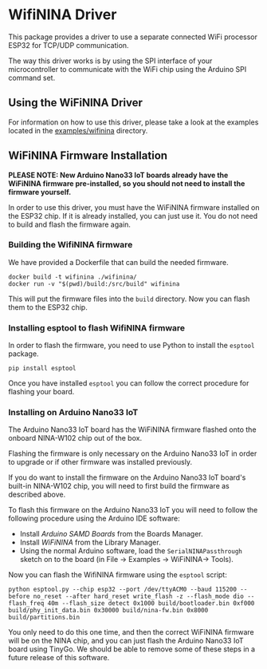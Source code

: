 # WifiNINA Driver

This package provides a driver to use a separate connected WiFi processor ESP32 for TCP/UDP communication.

The way this driver works is by using the SPI interface of your microcontroller to communicate with the WiFi chip using the Arduino SPI command set.

## Using the WiFiNINA Driver

For information on how to use this driver, please take a look at the examples located in the [examples/wifinina](../examples/wifinina) directory.

## WiFiNINA Firmware Installation

**PLEASE NOTE: New Arduino Nano33 IoT boards already have the WiFiNINA firmware pre-installed, so you should not need to install the firmware yourself.**

In order to use this driver, you must have the WiFiNINA firmware installed on the ESP32 chip. If it is already installed, you can just use it. You do not need to build and flash the firmware again.

### Building the WifiNINA firmware

We have provided a Dockerfile that can build the needed firmware.

```shell
docker build -t wifinina ./wifinina/
docker run -v "$(pwd)/build:/src/build" wifinina
```

This will put the firmware files into the `build` directory. Now you can flash them to the ESP32 chip.

### Installing esptool to flash WifiNINA firmware

In order to flash the firmware, you need to use Python to install the `esptool` package.

```shell
pip install esptool
```

Once you have installed `esptool` you can follow the correct procedure for flashing your board.

### Installing on Arduino Nano33 IoT

The Arduino Nano33 IoT board has the WiFiNINA firmware flashed onto the onboard NINA-W102 chip out of the box.

Flashing the firmware is only necessary on the Arduino Nano33 IoT in order to upgrade or if other firmware was installed previously.

If you do want to install the firmware on the Arduino Nano33 IoT board's built-in NINA-W102 chip, you will need to first build the firmware as described above.

To flash this firmware on the Arduino Nano33 IoT you will need to follow the following procedure using the Arduino IDE software:

- Install _Arduino SAMD Boards_ from the Boards Manager.
- Install _WiFiNINA_ from the Library Manager.
- Using the normal Arduino software, load the `SerialNINAPassthrough` sketch on to the board (in File -> Examples -> WiFiNINA-> Tools).

Now you can flash the WifiNINA firmware using the `esptool` script:

```shell
python esptool.py --chip esp32 --port /dev/ttyACM0 --baud 115200 --before no_reset --after hard_reset write_flash -z --flash_mode dio --flash_freq 40m --flash_size detect 0x1000 build/bootloader.bin 0xf000 build/phy_init_data.bin 0x30000 build/nina-fw.bin 0x8000 build/partitions.bin
```

You only need to do this one time, and then the correct WiFiNINA firmware will be on the NINA chip, and you can just flash the Arduino Nano33 IoT board using TinyGo. We should be able to remove some of these steps in a future release of this software.
